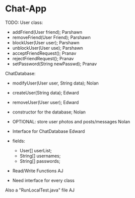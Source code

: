 # Chat-App
TODO:
User class:
- addFriend(User friend);  Parshawn
- removeFriend(User Friend);  Parshawn
- blockUser(User user);  Parshawn
- unblockUser(User use);  Parshawn
- acceptFriendRequest();   Pranav
- rejectFriendRequest();    Pranav
- setPassword(String newPasswd);   Pranav


ChatDatabase:  
- modifyUser(User user, String data); Nolan
- createUser(String data);  Edward
- removeUser(User user);   Edward
- constructor for the database;  Nolan
- OPTIONAL: store user photos and posts/messages  Nolan
- Interface for ChatDatabase   Edward
  
- fields:  
  - User[] userList;
  - String[] usernames;
  - String[] passwords;
-  Read/Write Functions   AJ
-  Need interface for every class

Also a "RunLocalTest.java" file  AJ
